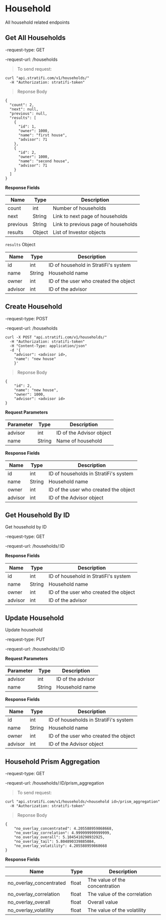# Household

All household related endpoints


## Get All Households

-request-type: GET

-request-url: /households

> To send request:

```shell
curl "api.stratifi.com/v1/households/"
  -H "Authorization: stratifi-token"
```

> Reponse Body

```shell
{
  "count": 2,
  "next": null,
  "previous": null,
  "results": [
    {
      "id": 1,
      "owner": 1000,
      "name": "first house",
      "advisor": 71
    },
    {
      "id": 2,
      "owner": 1000,
      "name": "second house",
      "advisor": 71
    }
  ]
}

```

**Response Fields**

Name | Type | Description
-----|------|------------
count | int | Number of households
next | String | Link to next page of households
previous | String | Link to previous page of households
results | Object | List of Investor objects

`results` Object

Name | Type | Description
-----|------|------------
id | int | ID of household in StratiFi's system
name | String | Household name
owner | int | ID of the user who created the object
advisor | int |  ID of the advisor


## Create Household

-request-type: POST

-request-url: /households

```shell
curl -X POST "api.stratifi.com/v1/households/"
  -H "Authorization: stratifi-token"
  -H "Content-Type: application/json"
  -d '{
    "advisor": <advisor id>,
    "name": "new house"
    }'
```

> Reponse Body

```shell
{
    "id": 2,
    "name": "new house",
    "owner": 1000,
    "advisor": <advisor id>
}

```

**Request Parameters**

Parameter | Type | Description
----------|------|------------
advisor | int | ID of the Advisor object
name | String | Name of household


**Response Fields**

Name | Type | Description
-----|------|------------
id | int | ID of households in StratiFi's system
name | String | Household name
owner | int | ID of the user who created the object
advisor | int | ID of the Advisor object


## Get Household By ID

Get household by ID

-request-type: GET

-request-url: /households/:ID

**Response Fields**

Name | Type | Description
-----|------|------------
id | int | ID of household in StratiFi's system
name | String | Household name
owner | int | ID of the user who created the object
advisor | int | ID of the advisor


## Update Household

Update household

-request-type: PUT

-request-url: /households/:ID


**Request Parameters**

Parameter | Type | Description
----------|------|------------
advisor | int | ID of the advisor
name | String | Household name


**Response Fields**

Name | Type | Description
-----|------|------------
id | int | ID of households in StratiFi's system
name | String | Household name
owner | int | ID of the user who created the object
advisor | int | ID of the Advisor object


## Household Prism Aggregation

-request-type: GET

-request-url: /households/:ID/prism_aggregation

> To send request:

```shell
curl "api.stratifi.com/v1/households/<household id>/prism_aggregation"
  -H "Authorization: stratifi-token"
```

> Reponse Body

```shell
{
    "no_overlay_concentrated": 4.205588959868668,
    "no_overlay_correlation": 4.999999999999999,
    "no_overlay_overall": 5.1045410298932925,
    "no_overlay_tail": 5.804890339885084,
    "no_overlay_volatility": 4.205588959868668
}
```

**Response Fields**

Name | Type | Description
-----|------|------------
no_overlay_concentrated | float | The value of the concentration
no_overlay_correlation | float | The value of the correlation
no_overlay_overall | float | Overall value
no_overlay_volatility | float | The value of the volatility
